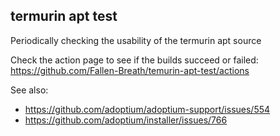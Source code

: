 ## termurin apt test

Periodically checking the usability of the termurin apt source

Check the action page to see if the builds succeed or failed: https://github.com/Fallen-Breath/temurin-apt-test/actions

See also:

- https://github.com/adoptium/adoptium-support/issues/554
- https://github.com/adoptium/installer/issues/766
